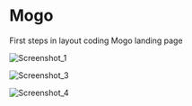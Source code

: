 ﻿# Mogo
First steps in layout coding
Mogo landing page


![Screenshot_1](https://github.com/MaksymusPrime/Mogo/assets/121817168/1f85ee2d-3162-4b7f-be7c-bf28c8ec618b)

![Screenshot_3](https://github.com/MaksymusPrime/Mogo/assets/121817168/b9251a26-fa28-43ad-980e-9dd923917be3)

![Screenshot_4](https://github.com/MaksymusPrime/Mogo/assets/121817168/fff936c5-b6a5-4f16-b52c-894d1a93930e)

